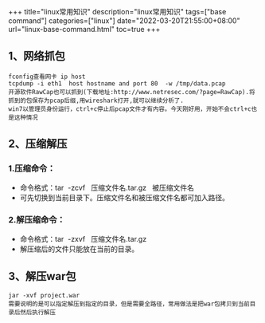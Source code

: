 +++
title="linux常用知识"
description="linux常用知识"
tags=["base command"]
categories=["linux"]
date="2022-03-20T21:55:00+08:00" 
url="linux-base-command.html"
toc=true
+++

## 1、网络抓包

```
fconfig查看网卡 ip host 
tcpdump -i eth1  host hostname and port 80  -w /tmp/data.pcap
开源软件RawCap也可以抓到(下载地址:http://www.netresec.com/?page=RawCap).将抓到的包保存为pcap后缀,用wireshark打开,就可以继续分析了.
win7以管理员身份运行，ctrl+c停止后pcap文件才有内容。今天刚好用，开始不会ctrl+c也是这种情况
```



## 2、压缩解压

###  1.压缩命令：
  + 命令格式：tar  -zcvf   压缩文件名.tar.gz   被压缩文件名
  + 可先切换到当前目录下。压缩文件名和被压缩文件名都可加入路径。

### 2.解压缩命令：

+ 命令格式：tar  -zxvf   压缩文件名.tar.gz
+ 解压缩后的文件只能放在当前的目录。

## 3、解压war包

```
jar -xvf project.war
需要说明的是可以指定解压到指定的目录，但是需要全路径，常用做法是把war包拷贝到当前目录后然后执行解压
```



